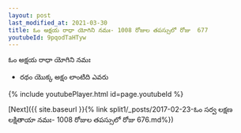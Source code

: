 ```yaml
---
layout: post
last_modified_at: 2021-03-30
title: ఓం అక్షయ రాధా యోగిని నమః- 1008 రోజుల తపస్సులో రోజు  677
youtubeId: 9pqodTaHTyw
---
```

 
 
 ఓం అక్షయ రాధా యోగిని నమః  
 
 -  రథం యొక్క అక్షం లాంటిది ఎవరు 
 
  
 
  
 
 
 
 
 
 


{% include youtubePlayer.html id=page.youtubeId %}
 
[Next]({{ site.baseurl }}{% link  split1/_posts/2017-02-23-ఓం సర్వ లక్షణ లక్షితాయా నమః- 1008 రోజుల తపస్సులో రోజు  676.md%})
 
